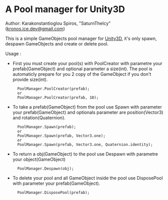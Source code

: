 # A Pool manager for Unity3D

Author: Karakonstantioglou Spiros, "SaturnTheIcy" (kronos.ice.dev@gmail.com)
 
This is a simple GameObjects pool manager for [Unity3D](http://www.unity3d.com/), it's only spawn, despawn GameObjects and create or delete pool.

Usage :
- First you must create your pool(s) with PoolCreator with parametre your prefab(GameObject) and optional parameter a size(int). The pool is automaticly prepare for you 2 copy of the GameObject if you don't provide size(int).

        PoolManager.PoolCreator(prefab);
		or
		PoolManager.PoolCreator(prefab, 10);

- To take a prefab(GameObject) from the pool use Spawn with parameter your prefab(GameObject) and optionals parameter are position(Vector3) and rotation(Quaternion).
 
		PoolManager.Spawn(prefab);
		or
		PoolManager.Spawn(prefab, Vector3.one);
		or
		PoolManager.Spawn(prefab, Vector3.one, Quaternion.identity);

- To return a obj(GameObject) to the pool use Despawn with parametre your object(GameObject)

		PoolManager.Despawn(obj);

- To delete your pool and all GameObject inside the pool use DisposePool with parameter your prefab(GameObject).

		PoolManager.DisposePool(prefab);
